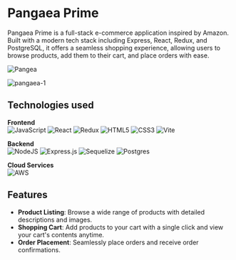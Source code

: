# Pangaea Prime

Pangaea Prime is a full-stack e-commerce application inspired by Amazon. Built with a modern tech stack including Express, React, Redux, and PostgreSQL, it offers a seamless shopping experience, allowing users to browse products, add them to their cart, and place orders with ease.

![Pangea](https://github.com/jmurphy1196/Pangaea-prime/assets/65454757/828e89e5-8b6d-4eb7-8e0e-d38039ab6f17)

![pangaea-1](https://github.com/jmurphy1196/Pangaea-prime/assets/65454757/c1387a48-1703-45dd-b50f-4ee34b97852c)

## Technologies used

**Frontend**  
![JavaScript](https://img.shields.io/badge/javascript-%23323330.svg?style=for-the-badge&logo=javascript&logoColor=%23F7DF1E)  ![React](https://img.shields.io/badge/react-%2320232a.svg?style=for-the-badge&logo=react&logoColor=%2361DAFB)  ![Redux](https://img.shields.io/badge/redux-%23593d88.svg?style=for-the-badge&logo=redux&logoColor=white) ![HTML5](https://img.shields.io/badge/html5-%23E34F26.svg?style=for-the-badge&logo=html5&logoColor=white) ![CSS3](https://img.shields.io/badge/css3-%231572B6.svg?style=for-the-badge&logo=css3&logoColor=white) ![Vite](https://img.shields.io/badge/vite-%23646CFF.svg?style=for-the-badge&logo=vite&logoColor=white)

**Backend**  
![NodeJS](https://img.shields.io/badge/node.js-6DA55F?style=for-the-badge&logo=node.js&logoColor=white)  ![Express.js](https://img.shields.io/badge/express.js-%23404d59.svg?style=for-the-badge&logo=express&logoColor=%2361DAFB)  ![Sequelize](https://img.shields.io/badge/Sequelize-52B0E7?style=for-the-badge&logo=Sequelize&logoColor=white)  ![Postgres](https://img.shields.io/badge/postgres-%23316192.svg?style=for-the-badge&logo=postgresql&logoColor=white)

 **Cloud Services**  
![AWS](https://img.shields.io/badge/AWS-%23FF9900.svg?style=for-the-badge&logo=amazon-aws&logoColor=white)

## Features

- **Product Listing**: Browse a wide range of products with detailed descriptions and images.
- **Shopping Cart**: Add products to your cart with a single click and view your cart's contents anytime.
- **Order Placement**: Seamlessly place orders and receive order confirmations.




